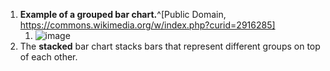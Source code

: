 1. **Example of a grouped bar chart.**^[Public Domain, https://commons.wikimedia.org/w/index.php?curid=2916285]
	1. ![image](https://upload.wikimedia.org/wikipedia/commons/thumb/3/35/Human_losses_of_world_war_two_by_country.png/485px-Human_losses_of_world_war_two_by_country.png)
2. The **stacked** bar chart stacks bars that represent different groups on top of each other.
